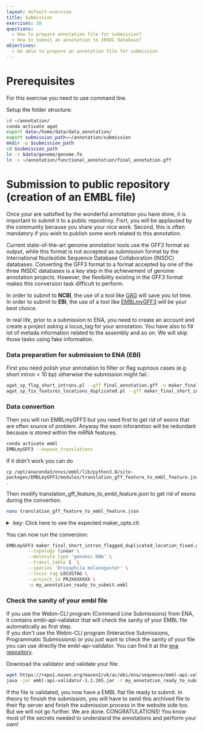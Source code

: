 ```yaml
---
layout: default-overview
title: Submission
exercises: 20
questions:
  - How to prepare annotation file for submission?
  - How to submit an annotation to INSDC database?
objectives:
  - be able to prepare an annotation file for submission
---
```


# Prerequisites
For this exercise you need to use command line.

Setup the folder structure:

```bash
cd ~/annotation/
conda activate agat
export data=/home/data/data_annotation/
export submission_path=~/annotation/submission
mkdir -p $submission_path
cd $submission_path
ln -s $data/genome/genome.fa
ln -s ~/annotation/functional_annotation/final_annotation.gff

```

# Submission to public repository (creation of an EMBL file)

Once your are satisfied by the wonderful annotation you have done, it is important to submit it to a public repostiroy. Fisrt, you will be applaused by the community because you share your nice work. Second, this is often mandatory if you wish to publish some work related to this annotation.

Current state-of-the-art genome annotation tools use the GFF3 format as output, while this format is not accepted as submission format by the International Nucleotide Sequence Database Collaboration (INSDC) databases. Converting the GFF3 format to a format accepted by one of the three INSDC databases is a key step in the achievement of genome annotation projects. However, the flexibility existing in the GFF3 format makes this conversion task difficult to perform.

In order to submit to **NCBI**, the use of a tool like [GAG](https://genomeannotation.github.io/GAG/) will save you lot time.  
In order to submit to **EBI**, the use of a tool like [EMBLmyGFF3](https://github.com/NBISweden/EMBLmyGFF3) will be your best choice.

In real life, prior to a submission to ENA, you need to create an account and create a project asking a locus_tag for your annotation. You have also to fill lot of metada information related to the assembly and so on. We will skip those tasks using fake information.

### Data preparation for submission to ENA (EBI)

First you need polish your annotation to filter or flag suprious cases (e.g short intron < 10 bp) otherwise the submission might fail :

```bash
agat_sp_flag_short_introns.pl --gff final_annotation.gff -o maker_final_short_intron_flagged.gff
agat_sp_fix_features_locations_duplicated.pl --gff maker_final_short_intron_flagged.gff -o maker_final_short_intron_flagged_duplicated_location_fixed.gff
```

### Data convertion

Then you will run EMBLmyGFF3 but you need first to get rid of exons that are often source of problem. Anyway the exon inforamtion will be redundant because is stored within the mRNA features.

```bash
conda activate embl
EMBLmyGFF3 --expose_translations
```
If it didn't work you can do
```
cp /opt/anaconda3/envs/embl/lib/python3.8/site-packages/EMBLmyGFF3/modules/translation_gff_feature_to_embl_feature.json .
```
Then modify translation_gff_feature_to_embl_feature.json to get rid of exons during the convertion.

```bash
nano translation_gff_feature_to_embl_feature.json
```
<details>
<summary>:key: Click here to see the expected maker_opts.ctl.</summary>
{% highlight bash %}  
  ...  
 "exon": {  
   "remove": true  
 },  
  ...   
{% endhighlight %}  
</details>  


You can now run the conversion:

```bash
EMBLmyGFF3 maker_final_short_intron_flagged_duplicated_location_fixed.gff genome.fa -o my_annotation_ready_to_submit.embl \
        --topology linear \
        --molecule_type 'genomic DNA' \
        --transl_table 1  \
        --species 'Drosophila melanogaster' \
        --locus_tag LOCUSTAG \
        --project_id PRJXXXXXXX \
        -o my_annotation_ready_to_submit.embl
```

### Check the sanity of your embl file

If you use the Webin-CLI program (Command Line Submissions) from ENA, it contains embl-api-validator that will check the sanity of your EMBL file automatically as first step.  
If you don't use the Webin-CLI program (Interactive Submissions, Programmatic Submissions) or you just want to check the sanity of your file you can use directly the embl-api-validator. You can find it at the [ena repository](https://github.com/enasequence/sequencetools).  

Download the validator and validate your file:

```bash
wget https://repo1.maven.org/maven2/uk/ac/ebi/ena/sequence/embl-api-validator/1.1.265/embl-api-validator-1.1.265.jar
java -jar embl-api-validator-1.1.265.jar -r my_annotation_ready_to_submit.embl
```


If the file is validated, you now have a EMBL flat file ready to submit. In theory to finsish the submission, you will have to send this archived file to their ftp server and finish the submission process in the website side too.
But we will not go further. We are done. CONGRATULATIONS! You know most of the secrets needed to understand the annotations and perform your own!  
